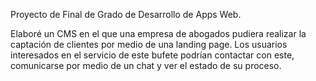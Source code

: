 Proyecto de Final de Grado de Desarrollo de Apps Web.

Elaboré un CMS en el que una empresa de abogados pudiera realizar la captación de clientes por medio de una landing page. 
Los usuarios interesados en el servicio de este bufete podrían contactar con este, comunicarse por medio de un chat y ver el estado de su proceso.
